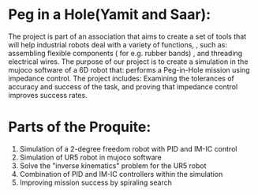 # Peg in a Hole(Yamit and Saar):
The project is part of an association that aims to create a set of tools that will help industrial robots deal with a variety of functions, , such as: assembling flexible components ( for e.g. rubber bands) , and threading electrical wires.
The purpose of our project is to create a simulation in the mujoco software of a 6D robot that: performs a Peg-in-Hole mission using impedance control.
The project includes: Examining the tolerances of accuracy and success of the task, and proving that impedance control improves success rates.

# Parts of the Proquite:
1. Simulation of a 2-degree freedom robot with PID and IM-IC control
2. Simulation of UR5 robot in mujoco software
3. Solve the "inverse kinematics" problem for the UR5 robot
4. Combination of PID and IM-IC controllers within the simulation
5. Improving mission success by spiraling search
